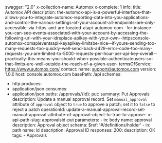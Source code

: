 swagger: "2.0"
x-collection-name: Automox
x-complete: 1
info:
  title: Automox API
  description: the-automox-api-is-a-powerful-interface-that-allows-you-to-integrate-automox-reporting-data-into-you-applications-and-control-the-various-settings-of-your-account-all-endpoints-are-only-accessible-via-https-and-are-located-atapi-automox-com--for-instance-you-can-see-events-associated-with-your-account-by-accessing-the-following-url-with-your-idreplace-apikey-with-your-own--httpsconsole-automox-comapieventsapi-keyapikey-limitsbe-nice--if-youre-sending-too-many-requests-too-quickly-well-send-back-a429-error-code-too-many-requests-you-are-limited-to-5000-requests-per-hour-per-api-key-overall--practically-this-means-you-should-when-possible-authenticateusers-so-that-limits-are-well-outside-the-reach-of-a-given-user-
  termsOfService: https://www.automox.com/
  contact:
    name: support@automox.com
  version: 1.0.0
host: console.automox.com
basePath: /api
schemes:
- http
produces:
- application/json
consumes:
- application/json
paths:
  /approvals/{id}:
    put:
      summary: Put Approvals
      description: Update a manual approval record. Set `manual_approval` attribute
        of `approval` object to `true` to approve a patch; set it to `false` to reject
        a patch
      operationId: update-a-manual-approval-record-set-manual-approval-attribute-of-approval-object-to-true-to-approve-
      x-api-path-slug: approvalsid-put
      parameters:
      - in: body
        name: approval
        description: Approval object
        schema:
          $ref: '#/definitions/holder'
      - in: path
        name: id
        description: Approval ID
      responses:
        200:
          description: OK
      tags:
      - Approvals